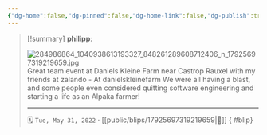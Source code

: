 ```yaml
---
{"dg-home":false,"dg-pinned":false,"dg-home-link":false,"dg-publish":true,"tags":["dgblip"],"disabled rules":["yaml-title","yaml-title-alias","file-name-heading"],"title":"philipp on instagram @ 2022-05-31","created-date":"2022-05-31T19:00:00","updated-date":"2025-05-02T17:43:08","dg-path":"blips/17925697319219659.md","permalink":"/blips/17925697319219659/","dgPassFrontmatter":true}
---
```


> [!summary] **philipp**:
>
> ![284986864_1040938613193327_848261289608712406_n_17925697319219659.jpg](/img/user/attachments/284986864_1040938613193327_848261289608712406_n_17925697319219659.jpg)
> Great team event at Daniels Kleine Farm near Castrop Rauxel with my friends at zalando - At danielskleinefarm We were all having a blast, and some people even considered quitting software engineering and starting a life as an Alpaka farmer!
> - - -
>
> 🗓️ `Tue, May 31, 2022` · [[public/blips/17925697319219659\|🔗]]
{ #blip}

